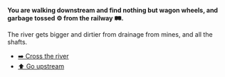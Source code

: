 **You are walking downstream and find nothing but wagon wheels, and garbage tossed ⚙️ from the railway 🛤️.**

The river gets bigger and dirtier from drainage from mines, and all the shafts.

- [➡️ Cross the river](8-3A.md)
- [⬆️ Go upstream](8-4.md)